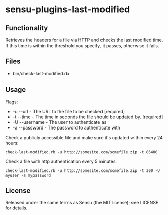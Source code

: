 sensu-plugins-last-modified
===================================

Functionality
-------------------------
Retrieves the headers for a file via HTTP and checks the last modified time. If this time
is within the threshold you specify, it passes, otherwise it fails.  

Files
-------------------------
* bin/check-last-modified.rb

Usage
-------------------------
Flags:
* -u --url - The URL to the file to be checked [required]
* -t --time - The time in seconds the file should be updated by. [required]
* -U --username - The user to authenticate as
* -a --password - The password to authenticate with

Check a publicly accessible file and make sure it's updated  within every 24 hours:
```
check-last-modified.rb -u http://somesite.com/somefile.zip -t 86400
```

Check a file with http authentication every 5 minutes.
```
check-last-modified.rb -u http://somesite.com/somefile.zip -t 300 -U myuser -a mypassword
```

License
----------------------------
Released under the same terms as Sensu (the MIT license); see LICENSE for details.
